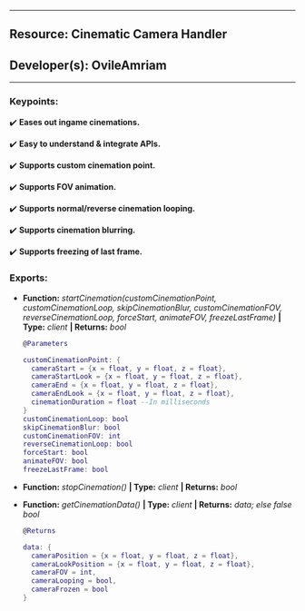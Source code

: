 ***
## Resource: Cinematic Camera Handler
## Developer(s): OvileAmriam
***

### Keypoints:
  :heavy_check_mark: **Eases out ingame cinemations.**

  :heavy_check_mark: **Easy to understand & integrate APIs.**

  :heavy_check_mark: **Supports custom cinemation point.**

  :heavy_check_mark: **Supports FOV animation.**

  :heavy_check_mark: **Supports normal/reverse cinemation looping.**

  :heavy_check_mark: **Supports cinemation blurring.**

  :heavy_check_mark: **Supports freezing of last frame.**

### Exports:
  - **Function:** _startCinemation(customCinemationPoint, customCinemationLoop, skipCinemationBlur, customCinemationFOV, reverseCinemationLoop, forceStart, animateFOV, freezeLastFrame)_ **| Type:** _client_ **| Returns:** _bool_
      ```lua
      @Parameters

      customCinemationPoint: {
        cameraStart = {x = float, y = float, z = float},
        cameraStartLook = {x = float, y = float, z = float},
        cameraEnd = {x = float, y = float, z = float},
        cameraEndLook = {x = float, y = float, z = float},
        cinemationDuration = float --In milliseconds
      }
      customCinemationLoop: bool
      skipCinemationBlur: bool
      customCinemationFOV: int
      reverseCinemationLoop: bool
      forceStart: bool
      animateFOV: bool
      freezeLastFrame: bool
      ```

  - **Function:** _stopCinemation()_ **| Type:** _client_ **| Returns:** _bool_
  
  - **Function:** _getCinemationData()_ **| Type:** _client_ **| Returns:** _data; else false bool_
      ```lua
      @Returns

      data: {
        cameraPosition = {x = float, y = float, z = float},
        cameraLookPosition = {x = float, y = float, z = float},
        cameraFOV = int,
        cameraLooping = bool,
        cameraFrozen = bool
      }
      ```
